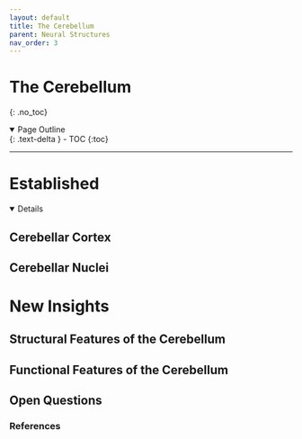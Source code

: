 ```yaml
--- 
layout: default
title: The Cerebellum
parent: Neural Structures
nav_order: 3
---
```


# The Cerebellum
{: .no_toc}

<details open markdown="block">
  <summary>
    Page Outline
  </summary>
  {: .text-delta }
- TOC
{:toc}
</details>

---

# Established 

<details open markdown="block">
</details>
 
## Cerebellar Cortex

## Cerebellar Nuclei

# New Insights

## Structural Features of the Cerebellum

## Functional Features of the Cerebellum

## Open Questions

### References
